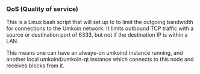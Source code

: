 ### QoS (Quality of service) ###

This is a Linux bash script that will set up tc to limit the outgoing bandwidth for connections to the Umkoin network. It limits outbound TCP traffic with a source or destination port of 6333, but not if the destination IP is within a LAN.

This means one can have an always-on umkoind instance running, and another local umkoind/umkoin-qt instance which connects to this node and receives blocks from it.

